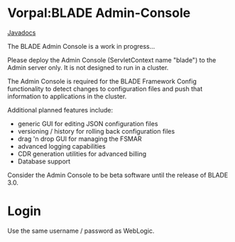 # Vorpal:BLADE Admin-Console

[Javadocs](https://vorpalnet.github.io/vorpal-blade-admin-console/index.html)

The BLADE Admin Console is a work in progress...

Please deploy the Admin Console (ServletContext name "blade") to the Admin server only. It is not designed to run in a cluster.

The Admin Console is required for the BLADE Framework Config functionality to detect changes to configuration
files and push that information to applications in the cluster.

Additional planned features include:
* generic GUI for editing JSON configuration files
* versioning / history for rolling back configuration files
* drag 'n drop GUI for managing the FSMAR
* advanced logging capabilities
* CDR generation utilities for advanced billing
* Database support

Consider the Admin Console to be beta software until the release of BLADE 3.0.

# Login

Use the same username / password as WebLogic.
